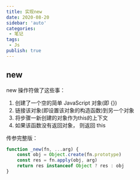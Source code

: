 ```yaml
---
title: 实现new
date: 2020-08-20
sidebar: 'auto'
categories:
 - 笔记
tags:
 - Js
publish: true
---
```


## new

new 操作符做了这些事：

1. 创建了一个空的简单 JavaScript 对象(即 {})
2. 链接该对象(即设置该对象的构造函数)到另一个对象
3. 将步骤一新创建的对象作为this的上下文
4. 如果该函数没有返回对象， 则返回 this

传参完整版：

```js
function _new(fn, ...arg) {
    const obj = Object.create(fn.prototype)
    const res = fn.apply(obj, arg)
    return res instanceof Object ? res : obj
}
```
